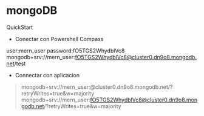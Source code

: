 # mongoDB
QuickStart
+ Conectar con Powershell Compass


user:mern_user
password:fO5TGS2WhydblVc8
mongodb+srv://mern_user:fO5TGS2WhydblVc8@cluster0.dn9o8.mongodb.net/test

+ Connectar con aplicacion
>mongodb+srv://mern_user:<password>@cluster0.dn9o8.mongodb.net/?retryWrites=true&w=majority
mongodb+srv://mern_user:fO5TGS2WhydblVc8@cluster0.dn9o8.mongodb.net/?retryWrites=true&w=majority
